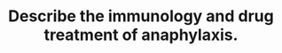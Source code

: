 ---
title: "Describe the immunology and drug treatment of anaphylaxis."
entityType: SAQ
exam: PEX
college: CICM
year: 2016
sitting: B
question: 09
passRate: 32
EC_expectedDomains:
- "It was expected candidates would detail the process of IgE mediated type I hypersensitivity reaction with some discussion of the mediators (Histamine / tryptase and others) and their consequences."
- "Some detail describing time frame of response and the pre-exposure to Antigen (or a similar Antigen) was expected."
- "Drug treatments would include oxygen and fluids as well as more specific agents such as adrenaline and steroids."
- "Adrenaline is the mainstay of therapy and some comment on its haemodynamic role and prevention of ongoing mast cell degranulation was required."
EC_extraCredit:
- "Better answers noted steroids take time to work and some also discussed the role of histamine blocking agents."
---